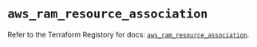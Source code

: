 # `aws_ram_resource_association`

Refer to the Terraform Registory for docs: [`aws_ram_resource_association`](https://registry.terraform.io/providers/hashicorp/aws/3.76.1/docs/resources/ram_resource_association).
